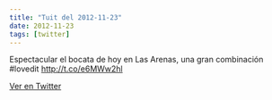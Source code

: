 ```yaml
---
title: "Tuit del 2012-11-23"
date: 2012-11-23
tags: [twitter]
---
```


Espectacular el bocata de hoy en Las Arenas, una gran combinación  #lovedit  http://t.co/e6MWw2hl



[Ver en Twitter](https://twitter.com/i/web/status/271926923867873280)
